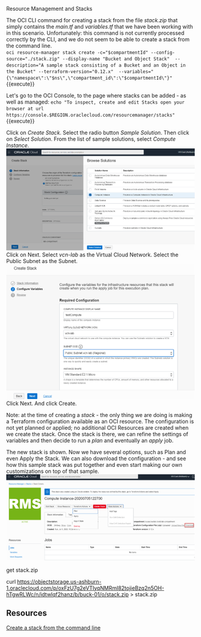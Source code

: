 Resource Management and Stacks

The OCI CLI command for creating a stack from the file *stack.zip* that simply contains the *main.tf* and *variables.tf* that we have been working with in this scenario. Unfortunately: this command is not currently processed correctly by the CLI, and we do not seem to be able to create a stack from the command line.  
`oci resource-manager stack create -c="$compartmentId" --config-source="./stack.zip" --display-name "Bucket and Object Stack"  --description="A sample stack consisting of a Bucket and an Object in the Bucket" --terraform-version="0.12.x"  --variables="{\"namespace\":\"$ns\",\"compartment_id\":\"$compartmentId\"}"`{{execute}}

Let's go to the OCI Console, to the page where stacks can be added - as well as managed:
`echo "To inspect, create and edit Stacks open your browser at url https://console.$REGION.oraclecloud.com/resourcemanager/stacks"`{{execute}}

Click on *Create Stack*. Select the radio button *Sample Solution*. Then click on *Select Solution*. From the list of sample solutions, select *Compute Instance*.
![](assets/select-stack-solution.png)
Click on Next. Select *vcn-lab* as the Virtual Cloud Network. Select the Public Subnet as the Subnet.
![](assets/set-stack-variables.png)
Click Next. And click Create.

Note: at the time of creating a *stack* - the only thing we are doing is making a Terraform configuration available as an OCI resource. The configuration is not yet planned or applied; no additional OCI Resources are created when we create the stack. Once the stack is there, we can refine the settings of variables and then decide to run a *plan* and eventually an *apply* job.

The new stack is shown. Now we have several options, such as Plan and even Apply the Stack. We can also download the configuration - and see how this sample stack was put together and even start making our own customizations on top of that sample.
![](assets/new-stack-details.png)



get stack.zip

curl https://objectstorage.us-ashburn-1.oraclecloud.com/p/oxFzU7g2eVTIyqNMRmI82tojieBzq2n5OH-hTgwRLWc/n/idtwlqf2hanz/b/buck-01/o/stack.zip > stack.zip

## Resources

[Create a stack from the command line](https://docs.cloud.oracle.com/en-us/iaas/Content/ResourceManager/Concepts/samplecomputeinstance.htm#build)
